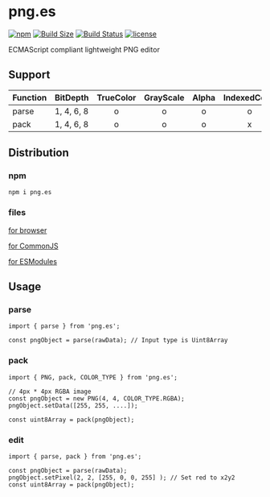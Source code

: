 # png.es

[![npm](https://img.shields.io/npm/v/png.es.svg)](https://www.npmjs.com/package/png.es)
[![Build Size](https://badgen.net/bundlephobia/minzip/png.es)](https://bundlephobia.com/result?p=png.es)
[![Build Status](https://travis-ci.org/zprodev/png.es.svg?branch=master)](https://travis-ci.org/zprodev/png.es)
[![license](https://img.shields.io/github/license/zprodev/png.es.svg)](LICENSE)

ECMAScript compliant lightweight PNG editor

## Support

|Function|BitDepth|TrueColor|GrayScale|Alpha|IndexedColor|Interlace|
|:--|:--|:-:|:-:|:-:|:-:|:-:|
|parse|1, 4, 6, 8|o|o|o|o|x|
|pack|1, 4, 6, 8|o|o|o|x|x|

## Distribution

### npm

```
npm i png.es
```

### files

[for browser](https://github.com/zprodev/png.es/tree/master/dist/browser)

[for CommonJS](https://github.com/zprodev/png.es/tree/master/dist/cjs)

[for ESModules](https://github.com/zprodev/png.es/tree/master/dist/esm)

## Usage

### parse

```
import { parse } from 'png.es';

const pngObject = parse(rawData); // Input type is Uint8Array
```

### pack

```
import { PNG, pack, COLOR_TYPE } from 'png.es';

// 4px * 4px RGBA image
const pngObject = new PNG(4, 4, COLOR_TYPE.RGBA);
pngObject.setData([255, 255, ....]);

const uint8Array = pack(pngObject);
```

### edit

```
import { parse, pack } from 'png.es';

const pngObject = parse(rawData);
pngObject.setPixel(2, 2, [255, 0, 0, 255] ); // Set red to x2y2
const uint8Array = pack(pngObject);
```
